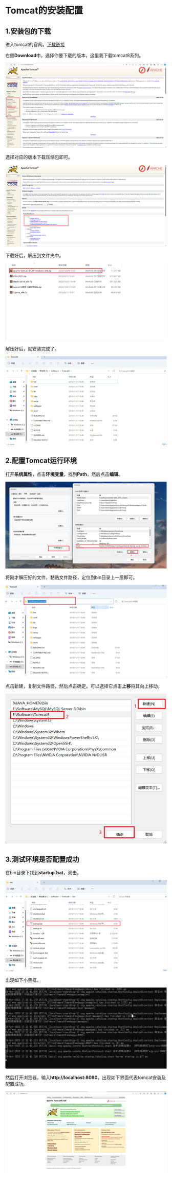# Tomcat的安装配置

## 1.安装包的下载

进入tomcat的官网。[下载链接](https://tomcat.apache.org/)

右侧**Download**中，选择你要下载的版本，这里我下载tomcat8系列。

![1698136910626](assets/1698136910626.png)

选择对应的版本下载压缩包即可。

![1698137267329](assets/1698137267329.png)

下载好后，解压到文件夹中。

![1698138108999](assets/1698138108999.png)

解压好后，就安装完成了。

![1698138191878](assets/1698138191878.png)

## 2.配置Tomcat运行环境

打开**系统属性**，点击**环境变量**，找到**Path**，然后点击**编辑**。

![1698138297693](assets/1698138297693.png)

将刚才解压好的文件，黏贴文件路径，定位到bin目录上一层即可。

![1698138508783](assets/1698138508783.png)

点击新建，复制文件路径，然后点击确定。可以选择它点击**上移**将其向上移动。

![1698138563558](assets/1698138563558.png)

## 3.测试环境是否配置成功

在bin目录下找到**startup.bat**，双击。

![1698138668860](assets/1698138668860.png)

出现如下小黑框。

![1698138729879](assets/1698138729879.png)

然后打开浏览器，输入**http://localhost:8080**，出现如下界面代表tomcat安装及配置成功。

![1698138772369](assets/1698138772369.png)